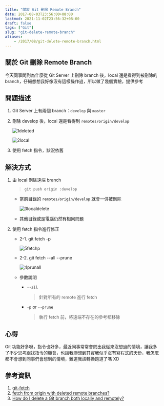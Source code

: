 ```yaml
---
title: "關於 Git 刪除 Remote Branch"
date: 2017-08-03T23:56:00+08:00
lastmod: 2021-11-02T23:56:32+08:00
draft: false
tags: ["Git"]
slug: "git-delete-remote-branch"
aliases:
    - /2017/08/git-delete-remote-branch.html
---
```

## 關於 Git 刪除 Remote Branch

今天同事問到為什麼從 Git Server 上刪除 branch 後，local 還是看得到被刪除的 branch，仔細想想我好像沒有這樣操作過，所以做了幾個實驗，提供參考

## 問題描述

1. Git Server 上有兩個 branch：`develop` 與 `master`

2. 刪除 develop 後，local 還是看得到 `remotes/origin/develop`

    ![1deleted](https://user-images.githubusercontent.com/3851540/28930838-c3a3406e-78a6-11e7-84a0-3752dc507161.png)

    ![2local](https://user-images.githubusercontent.com/3851540/28930840-c3ca0c1c-78a6-11e7-9fbf-be2288f59dc1.png)

3. 使用 fetch 指令，狀況依舊

## 解決方式

1. 由 local 刪除遠端 branch

    > `git push origin :develop`

    * 當前目錄的 `remotes/origin/develop` 就會一併被刪除

        ![3localdelete](https://user-images.githubusercontent.com/3851540/28930959-22a0f8a4-78a7-11e7-9493-a3207ead804a.png)

    * 其他目錄或是電腦仍然有相同問題

2. 使用 fetch 指令進行修正

    * 2-1. git fetch -p

        ![5fetchp](https://user-images.githubusercontent.com/3851540/28930842-c3e783fa-78a6-11e7-9627-edf8c209c9c4.png)

    * 2-2. git fetch --all --prune

        ![4prunall](https://user-images.githubusercontent.com/3851540/28930843-c3eb9cd8-78a6-11e7-9ad2-7ed72477fe14.png)

    * 參數說明

        * `--all`

            > 針對所有的 remote 進行 fetch

        * `-p` or `--prune`

            > 執行 fetch 前，將遠端不存在的參考都移除

## 心得

Git 功能好多呀，指令也好多，最近同事常常會問出我從來沒想過的情境，讓我多了不少思考跟找指令的機會，也讓我聯想到其實我似乎沒有寫程式的天份，我怎麼都不會想到同事們會想到的情境，難道我該轉換跑道了嗎 XD

## 參考資訊

1. [git-fetch](https://git-scm.com/docs/git-fetch)
2. [fetch from origin with deleted remote branches?](https://stackoverflow.com/questions/5751582/fetch-from-origin-with-deleted-remote-branches)
3. [How do I delete a Git branch both locally and remotely?](https://stackoverflow.com/questions/2003505/how-do-i-delete-a-git-branch-both-locally-and-remotely)
